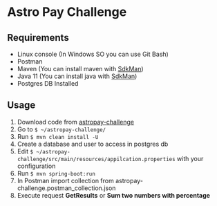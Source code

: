 # Astro Pay Challenge

## Requirements
- Linux console (In Windows SO you can use Git Bash)
- Postman
- Maven (You can install maven with [SdkMan](https://sdkman.io))
- Java 11 (You can install java with [SdkMan](https://sdkman.io))
- Postgres DB Installed

## Usage

1. Download code from [astropay-challenge](https://github.com/iwolfsdorf/astropay-challenge)
2. Go to `$ ~/astropay-challenge/`
3. Run `$ mvn clean install -U`
4. Create a database and user to access in postgres db
5. Edit `$ ~/astropay-challenge/src/main/resources/appilcation.properties` with your configuration 
6. Run `$ mvn spring-boot:run`
7. In Postman import collection from astropay-challenge.postman_collection.json 
8. Execute request **GetResults** or **Sum two numbers with percentage**